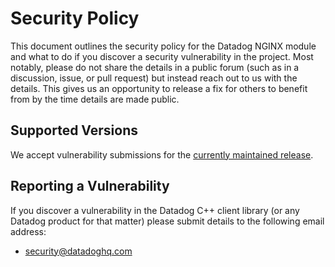 # Security Policy

This document outlines the security policy for the Datadog NGINX module and what to do if you discover a security vulnerability in the project.
Most notably, please do not share the details in a public forum (such as in a discussion, issue, or pull request) but instead reach out to us with the details.
This gives us an opportunity to release a fix for others to benefit from by the time details are made public.

## Supported Versions

We accept vulnerability submissions for the [currently maintained release](https://github.com/DataDog/nginx-datadog/releases).

## Reporting a Vulnerability

If you discover a vulnerability in the Datadog C++ client library (or any Datadog product for that matter) please submit details to the following email address:

* [security@datadoghq.com](mailto:security@datadoghq.com)
